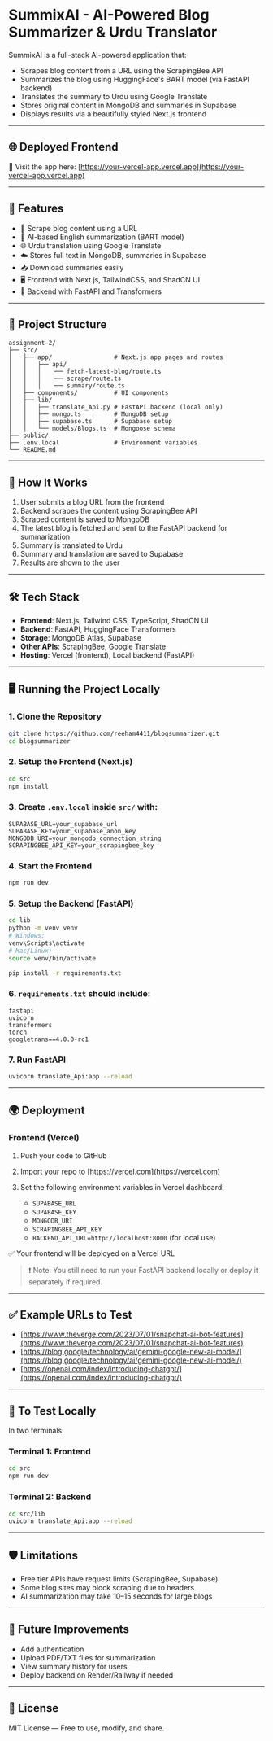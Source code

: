 # SummixAI - AI-Powered Blog Summarizer & Urdu Translator

SummixAI is a full-stack AI-powered application that:

- Scrapes blog content from a URL using the ScrapingBee API
- Summarizes the blog using HuggingFace's BART model (via FastAPI backend)
- Translates the summary to Urdu using Google Translate
- Stores original content in MongoDB and summaries in Supabase
- Displays results via a beautifully styled Next.js frontend

---

## 🌐 Deployed Frontend

🔗 Visit the app here: [https://your-vercel-app.vercel.app](https://your-vercel-app.vercel.app)

---

## 🚀 Features

- 📄 Scrape blog content using a URL
- 🧠 AI-based English summarization (BART model)
- 🌐 Urdu translation using Google Translate
- ☁️ Stores full text in MongoDB, summaries in Supabase
- 📥 Download summaries easily
- 🖥️ Frontend with Next.js, TailwindCSS, and ShadCN UI
- 🔌 Backend with FastAPI and Transformers

---

## 📁 Project Structure

```
assignment-2/
├── src/
│   ├── app/                 # Next.js app pages and routes
│   │   ├── api/
│   │   │   ├── fetch-latest-blog/route.ts
│   │   │   ├── scrape/route.ts
│   │   │   └── summary/route.ts
│   ├── components/          # UI components
│   ├── lib/
│   │   ├── translate_Api.py # FastAPI backend (local only)
│   │   ├── mongo.ts         # MongoDB setup
│   │   ├── supabase.ts      # Supabase setup
│   │   └── models/Blogs.ts  # Mongoose schema
├── public/
├── .env.local               # Environment variables
└── README.md
```

---

## 🧠 How It Works

1. User submits a blog URL from the frontend
2. Backend scrapes the content using ScrapingBee API
3. Scraped content is saved to MongoDB
4. The latest blog is fetched and sent to the FastAPI backend for summarization
5. Summary is translated to Urdu
6. Summary and translation are saved to Supabase
7. Results are shown to the user

---

## 🛠️ Tech Stack

- **Frontend**: Next.js, Tailwind CSS, TypeScript, ShadCN UI
- **Backend**: FastAPI, HuggingFace Transformers
- **Storage**: MongoDB Atlas, Supabase
- **Other APIs**: ScrapingBee, Google Translate
- **Hosting**: Vercel (frontend), Local backend (FastAPI)

---

## 🖥️ Running the Project Locally

### 1. Clone the Repository

```bash
git clone https://github.com/reeham4411/blogsummarizer.git
cd blogsummarizer
```

### 2. Setup the Frontend (Next.js)

```bash
cd src
npm install
```

### 3. Create `.env.local` inside `src/` with:

```env
SUPABASE_URL=your_supabase_url
SUPABASE_KEY=your_supabase_anon_key
MONGODB_URI=your_mongodb_connection_string
SCRAPINGBEE_API_KEY=your_scrapingbee_key
```

### 4. Start the Frontend

```bash
npm run dev
```

### 5. Setup the Backend (FastAPI)

```bash
cd lib
python -m venv venv
# Windows:
venv\Scripts\activate
# Mac/Linux:
source venv/bin/activate

pip install -r requirements.txt
```

### 6. `requirements.txt` should include:

```
fastapi
uvicorn
transformers
torch
googletrans==4.0.0-rc1
```

### 7. Run FastAPI

```bash
uvicorn translate_Api:app --reload
```

---

## 🌍 Deployment

### Frontend (Vercel)

1. Push your code to GitHub
2. Import your repo to [https://vercel.com](https://vercel.com)
3. Set the following environment variables in Vercel dashboard:

   - `SUPABASE_URL`
   - `SUPABASE_KEY`
   - `MONGODB_URI`
   - `SCRAPINGBEE_API_KEY`
   - `BACKEND_API_URL=http://localhost:8000` (for local use)

✅ Your frontend will be deployed on a Vercel URL

> ❗ Note: You still need to run your FastAPI backend locally or deploy it separately if required.

---

## ✅ Example URLs to Test

- [https://www.theverge.com/2023/07/01/snapchat-ai-bot-features](https://www.theverge.com/2023/07/01/snapchat-ai-bot-features)
- [https://blog.google/technology/ai/gemini-google-new-ai-model/](https://blog.google/technology/ai/gemini-google-new-ai-model/)
- [https://openai.com/index/introducing-chatgpt/](https://openai.com/index/introducing-chatgpt/)

---

## 🧪 To Test Locally

In two terminals:

### Terminal 1: Frontend

```bash
cd src
npm run dev
```

### Terminal 2: Backend

```bash
cd src/lib
uvicorn translate_Api:app --reload
```

---

## 🛡️ Limitations

- Free tier APIs have request limits (ScrapingBee, Supabase)
- Some blog sites may block scraping due to headers
- AI summarization may take 10–15 seconds for large blogs

---

## 📌 Future Improvements

- Add authentication
- Upload PDF/TXT files for summarization
- View summary history for users
- Deploy backend on Render/Railway if needed

---

## 📃 License

MIT License — Free to use, modify, and share.
